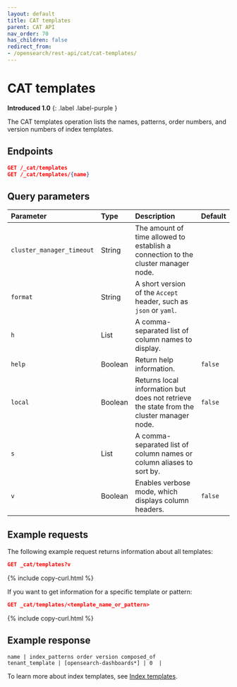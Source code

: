 ```yaml
---
layout: default
title: CAT templates
parent: CAT API
nav_order: 70
has_children: false
redirect_from:
- /opensearch/rest-api/cat/cat-templates/
---
```


# CAT templates
**Introduced 1.0**
{: .label .label-purple }

The CAT templates operation lists the names, patterns, order numbers, and version numbers of index templates.


<!-- spec_insert_start
api: cat.templates
component: endpoints
-->
## Endpoints

```json
GET /_cat/templates
GET /_cat/templates/{name}
```
<!-- spec_insert_end -->


<!-- spec_insert_start
api: cat.templates
component: query_parameters
columns: Parameter,Type,Description,Default
include_deprecated: false
-->
## Query parameters



Parameter | Type | Description | Default
:--- | :--- | :--- | :---
`cluster_manager_timeout` | String | The amount of time allowed to establish a connection to the cluster manager node. | 
`format` | String | A short version of the `Accept` header, such as `json` or `yaml`. | 
`h` | List | A comma-separated list of column names to display. | 
`help` | Boolean | Return help information. | `false`
`local` | Boolean | Returns local information but does not retrieve the state from the cluster manager node. | `false`
`s` | List | A comma-separated list of column names or column aliases to sort by. | 
`v` | Boolean | Enables verbose mode, which displays column headers. | `false`
<!-- spec_insert_end -->

## Example requests

The following example request returns information about all templates:

```json
GET _cat/templates?v
```
{% include copy-curl.html %}

If you want to get information for a specific template or pattern:

```json
GET _cat/templates/<template_name_or_pattern>
```
{% include copy-curl.html %}


## Example response

```
name | index_patterns order version composed_of
tenant_template | [opensearch-dashboards*] | 0  |    
```

To learn more about index templates, see [Index templates]({{site.url}}{{site.baseurl}}/opensearch/index-templates).
